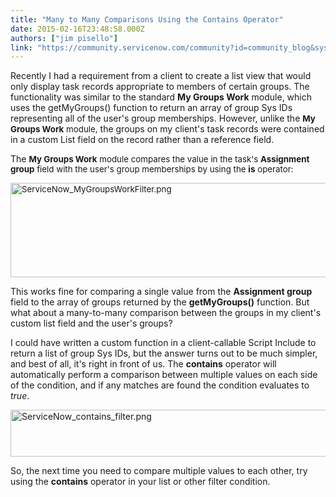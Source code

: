 ```yaml
---
title: "Many to Many Comparisons Using the Contains Operator"
date: 2015-02-16T23:48:58.000Z
authors: ["jim pisello"]
link: "https://community.servicenow.com/community?id=community_blog&sys_id=5f9dae69dbd0dbc01dcaf3231f961997"
---
```

<p>Recently I had a requirement from a client to create a list view that would only display task records appropriate to members of certain groups. The functionality was similar to the standard <strong>My Groups Work</strong> module, which uses the getMyGroups() function to return an array of group Sys IDs representing all of the user's group memberships. However, unlike the <span style="font-size: 13.3333330154419px;"><strong>My Groups Work</strong></span><span style="font-size: 13.3333330154419px;"> module,</span> the groups on my client's task records were contained in a custom List field on the record rather than a reference field.</p><p></p><p>The <span style="font-size: 13.3333330154419px;"><strong>My Groups Work</strong></span><span style="font-size: 13.3333330154419px;"> module compares the value in the task's <strong>Assignment group</strong> field with the user's group memberships by using the <strong>is</strong> operator:</span></p><p><span style="font-size: 13.3333330154419px;"><img   alt="ServiceNow_MyGroupsWorkFilter.png" class="image-0 jive-image" src="efd7340adb5cdfc068c1fb651f961996.iix" style="height: 151px; width: 620px;"/><br/></span></p><p>This works fine for comparing a single value from the <strong>Assignment group</strong> field to the array of groups returned by the <strong>getMyGroups()</strong> function. But what about a many-to-many comparison between the groups in my client's custom list field and the user's groups?</p><p></p><p>I could have written a custom function in a client-callable Script Include to return a list of group Sys IDs, but the answer turns out to be much simpler, and best of all, it's right in front of us. The <strong>contains</strong> operator will automatically perform a comparison between multiple values on each side of the condition, and if any matches are found the condition evaluates to <em>true</em>.</p><p><img   alt="ServiceNow_contains_filter.png" class="image-1 jive-image" src="4039948adb989fc068c1fb651f96194e.iix" style="height: 75px; width: 620px;"/></p><p></p><p>So, the next time you need to compare multiple values to each other, try using the <strong>contains</strong> operator in your list or other filter condition.</p>